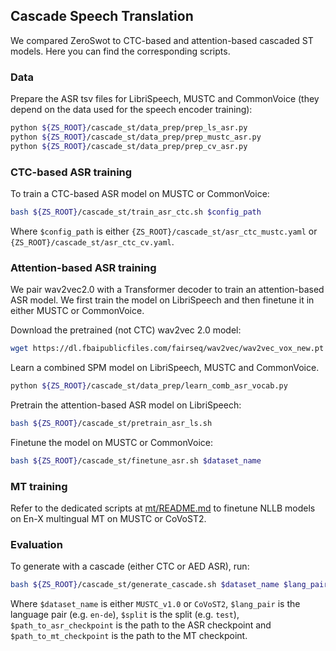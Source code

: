 ## Cascade Speech Translation

We compared ZeroSwot to CTC-based and attention-based cascaded ST models. Here you can find the corresponding scripts.

### Data

Prepare the ASR tsv files for LibriSpeech, MUSTC and CommonVoice (they depend on the data used for the speech encoder training):

```bash
python ${ZS_ROOT}/cascade_st/data_prep/prep_ls_asr.py
python ${ZS_ROOT}/cascade_st/data_prep/prep_mustc_asr.py
python ${ZS_ROOT}/cascade_st/data_prep/prep_cv_asr.py

```

### CTC-based ASR training

To train a CTC-based ASR model on MUSTC or CommonVoice:

```bash
bash ${ZS_ROOT}/cascade_st/train_asr_ctc.sh $config_path
```

Where `$config_path` is either `{ZS_ROOT}/cascade_st/asr_ctc_mustc.yaml` or `{ZS_ROOT}/cascade_st/asr_ctc_cv.yaml`.

### Attention-based ASR training

We pair wav2vec2.0 with a Transformer decoder to train an attention-based ASR model. We first train the model on LibriSpeech and then finetune it in either MUSTC or CommonVoice.

Download the pretrained (not CTC) wav2vec 2.0 model:

```bash
wget https://dl.fbaipublicfiles.com/fairseq/wav2vec/wav2vec_vox_new.pt -O $MODELS_ROOT/wav2vec2/wav2vec_vox_new.pt
```

Learn a combined SPM model on LibriSpeech, MUSTC and CommonVoice.

```bash
python ${ZS_ROOT}/cascade_st/data_prep/learn_comb_asr_vocab.py
```

Pretrain the attention-based ASR model on LibriSpeech:

```bash
bash ${ZS_ROOT}/cascade_st/pretrain_asr_ls.sh
```

Finetune the model on MUSTC or CommonVoice:

```bash
bash ${ZS_ROOT}/cascade_st/finetune_asr.sh $dataset_name
```

### MT training

Refer to the dedicated scripts at [mt/README.md](../mt/README.md) to finetune NLLB models on En-X multingual MT on MUSTC or CoVoST2.

### Evaluation

To generate with a cascade (either CTC or AED ASR), run:

```bash
bash ${ZS_ROOT}/cascade_st/generate_cascade.sh $dataset_name $lang_pair $split $path_to_asr_checkpoint $path_to_mt_checkpoint
```

Where `$dataset_name` is either `MUSTC_v1.0` or `CoVoST2`, `$lang_pair` is the language pair (e.g. `en-de`), `$split` is the split (e.g. `test`), `$path_to_asr_checkpoint` is the path to the ASR checkpoint and `$path_to_mt_checkpoint` is the path to the MT checkpoint.
